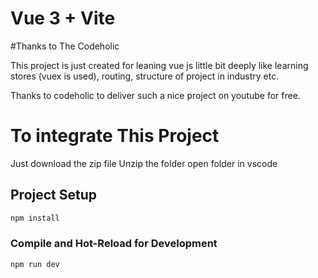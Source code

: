 # Vue 3 + Vite

#Thanks to The Codeholic

This project is just created for leaning vue js little bit deeply like learning stores (vuex is used), routing, structure of project in industry etc.

Thanks to codeholic to deliver such a nice project on youtube for free.

# To integrate This Project

Just download the zip file
Unzip the folder
open folder in vscode

## Project Setup

```sh
npm install
```

### Compile and Hot-Reload for Development

```sh
npm run dev
```

